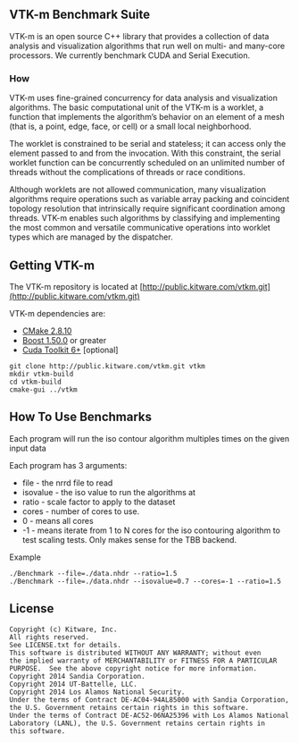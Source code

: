 ## VTK-m Benchmark Suite ##

VTK-m is an open source C++  library that provides a collection of data analysis and visualization algorithms that run well on multi- and many-core processors. We currently benchmark CUDA and Serial Execution.

### How ###

VTK-m uses fine-grained concurrency for data analysis and visualization algorithms.
The basic computational unit of the VTK-m is a worklet, a function that implements the algorithm’s behavior on an element of a mesh (that is, a point, edge, face, or cell) or a small local neighborhood.

The worklet is constrained to be serial and stateless; it can access only the element passed to and from the invocation. With this constraint, the serial worklet function can be concurrently scheduled on an unlimited number of threads without the complications of threads or race conditions.

Although worklets are not allowed communication, many visualization algorithms require operations such as variable array packing and coincident topology resolution that intrinsically require significant coordination among threads. VTK-m enables such algorithms by classifying and implementing the most common and versatile communicative operations into worklet types which are managed by the dispatcher.

## Getting VTK-m ##


The VTK-m repository is located at [http://public.kitware.com/vtkm.git](http://public.kitware.com/vtkm.git)

VTK-m dependencies are:


+  [CMake 2.8.10](http://cmake.org/cmake/resources/software.html)
+  [Boost 1.50.0](http://www.boost.org) or greater
+  [Cuda Toolkit 6+](https://developer.nvidia.com/cuda-toolkit) [optional]

```
git clone http://public.kitware.com/vtkm.git vtkm
mkdir vtkm-build
cd vtkm-build
cmake-gui ../vtkm
```

## How To Use Benchmarks ##

Each program will run the iso contour algorithm multiples times on the given input data

Each program has 3 arguments:
+  file - the nrrd file to read
+  isovalue - the iso value to run the algorithms at
+  ratio - scale factor to apply to the dataset
+  cores - number of cores to use.
+    0 - means all cores
+   -1 - means iterate from 1 to N cores for the iso contouring algorithm to test scaling tests. Only makes sense for the TBB backend.

Example
```
./Benchmark --file=./data.nhdr --ratio=1.5
./Benchmark --file=./data.nhdr --isovalue=0.7 --cores=-1 --ratio=1.5

```


## License ##
```
Copyright (c) Kitware, Inc.
All rights reserved.
See LICENSE.txt for details.
This software is distributed WITHOUT ANY WARRANTY; without even
the implied warranty of MERCHANTABILITY or FITNESS FOR A PARTICULAR
PURPOSE.  See the above copyright notice for more information.
Copyright 2014 Sandia Corporation.
Copyright 2014 UT-Battelle, LLC.
Copyright 2014 Los Alamos National Security.
Under the terms of Contract DE-AC04-94AL85000 with Sandia Corporation,
the U.S. Government retains certain rights in this software.
Under the terms of Contract DE-AC52-06NA25396 with Los Alamos National
Laboratory (LANL), the U.S. Government retains certain rights in
this software.
```